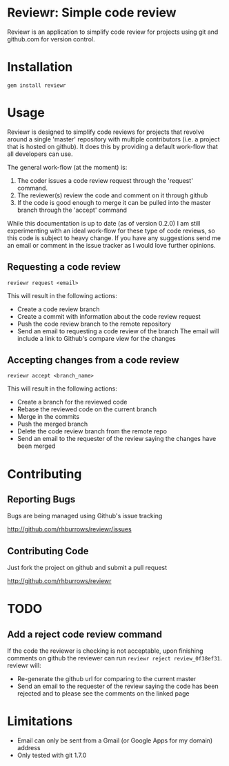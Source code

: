 # Reviewr: Simple code review

Reviewr is an application to simplify code review for projects using
git and github.com for version control.

# Installation
    gem install reviewr

# Usage

Reviewr is designed to simplify code reviews for projects that revolve
around a single 'master' repository with multiple contributors (i.e. a
project that is hosted on github). It does this by providing a default
work-flow that all developers can use.

The general work-flow (at the moment) is:

1. The coder issues a code review request through the 'request'
command.
2. The reviewer(s) review the code and comment on it through github
3. If the code is good enough to merge it can be pulled into the
master branch through the 'accept' command

While this documentation is up to date (as of version 0.2.0) I am
still experimenting with an ideal work-flow for these type of code
reviews, so this code is subject to heavy change. If you have any
suggestions send me an email or comment in the issue tracker as I
would love further opinions.

## Requesting a code review
    reviewr request <email>
This will result in the following actions:

* Create a code review branch
* Create a commit with information about the code review request
* Push the code review branch to the remote repository
* Send an email to <email> requesting a code review of the branch
  The email will include a link to Github's compare view for the
  changes

## Accepting changes from a code review
    reviewr accept <branch_name>
This will result in the following actions:

* Create a branch for the reviewed code
* Rebase the reviewed code on the current branch
* Merge in the commits
* Push the merged branch
* Delete the code review branch from the remote repo
* Send an email to the requester of the review saying the changes have been
  merged

# Contributing

## Reporting Bugs

Bugs are being managed using Github's issue tracking

http://github.com/rhburrows/reviewr/issues

## Contributing Code

Just fork the project on github and submit a pull request

http://github.com/rhburrows/reviewr

# TODO

## Add a reject code review command

If the code the reviewer is checking is not acceptable, upon finishing
comments on github the reviewer can run `reviewr reject
review_0f38ef31`. reviewr will:

* Re-generate the github url for comparing to the current master
* Send an email to the requester of the review saying the code has
been rejected and to please see the comments on the linked page

# Limitations

* Email can only be sent from a Gmail (or Google Apps for my domain)
  address
* Only tested with git 1.7.0
